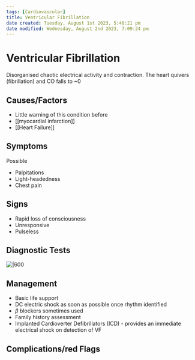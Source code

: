 ```yaml
---
tags: [Cardiovascular]
title: Ventricular Fibrillation
date created: Tuesday, August 1st 2023, 5:40:21 pm
date modified: Wednesday, August 2nd 2023, 7:09:24 pm
---
```


# Ventricular Fibrillation

Disorganised chaotic electrical activity and contraction. The heart quivers (fibrillation) and CO falls to ~0

## Causes/Factors

- Little warning of this condition before
- [[myocardial infarction]]
- [[Heart Failure]]

## Symptoms

Possible

- Palpitations
- Light-headedness
- Chest pain

## Signs

- Rapid loss of consciousness
- Unresponsive
- Pulseless

## Diagnostic Tests

![|600](https://i.imgur.com/QAPXhHT.png)

## Management

- Basic life support
- DC electric shock as soon as possible once rhythm identified
- $\beta$ blockers sometimes used
- Family history assessment
- Implanted Cardioverter Defibrillators (ICD) - provides an immediate electrical shock on detection of VF

## Complications/red Flags
